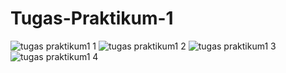 # Tugas-Praktikum-1
![tugas praktikum1 1](https://cloud.githubusercontent.com/assets/22170389/22404200/990e0c88-e65e-11e6-9668-985765855c2b.png)
![tugas praktikum1 2](https://cloud.githubusercontent.com/assets/22170389/22404199/990e0a3a-e65e-11e6-8e62-396c23a30eea.png)
![tugas praktikum1 3](https://cloud.githubusercontent.com/assets/22170389/22404201/990f4d32-e65e-11e6-8148-e2921b3eba9a.png)
![tugas praktikum1 4](https://cloud.githubusercontent.com/assets/22170389/22404202/993cbe98-e65e-11e6-89ca-2eafa1ea5a53.png)
